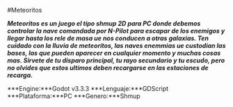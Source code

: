 #Meteoritos

***Meteoritos es un juego el tipo shmup 2D para PC donde debemos controlar la nave comandada por N-Pilot para escapar de los enemigos y llegar hasta los rele de masa ue nos conducen a otras galaxias. Ten cuidado con la lluvia de meteoritos, las naves enemmias ue custodian las bases, las que pueden aparecer en cualquier momento y muchas cosas mas. Sirvete de tu disparo principal, tu rayo secundario y tu escudo, pero no olvides que estos ultimos deben recargarse en las estaciones de recarga.***

***Engine:***Godot v3.3.3
***Lenguaje:***GDScript
***Plataforma:***PC
***Genero:***Shmup
